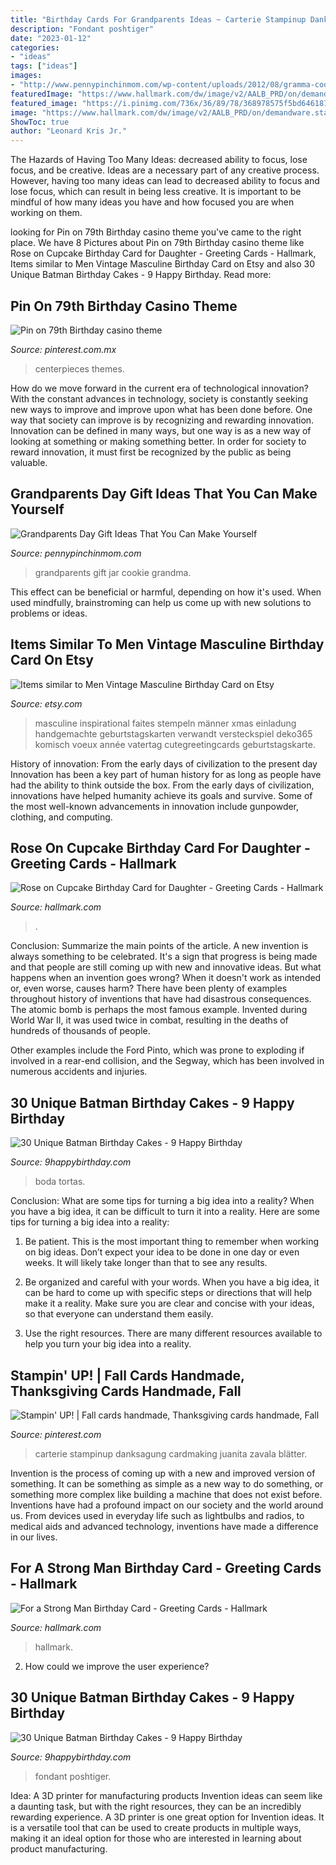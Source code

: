 ```yaml
---
title: "Birthday Cards For Grandparents Ideas ~ Carterie Stampinup Danksagung Cardmaking Juanita Zavala Blätter"
description: "Fondant poshtiger"
date: "2023-01-12"
categories:
- "ideas"
tags: ["ideas"]
images:
- "http://www.pennypinchinmom.com/wp-content/uploads/2012/08/gramma-cookie-jar.jpg"
featuredImage: "https://www.hallmark.com/dw/image/v2/AALB_PRD/on/demandware.static/-/Sites-hallmark-master/default/dw8a934f2c/images/finished-goods/For-a-Strong-Man-Birthday-Card_529HBD3470_01.jpg?sw=1920"
featured_image: "https://i.pinimg.com/736x/36/89/78/368978575f5bd6461811e5e0fa531191.jpg"
image: "https://www.hallmark.com/dw/image/v2/AALB_PRD/on/demandware.static/-/Sites-hallmark-master/default/dw8a934f2c/images/finished-goods/For-a-Strong-Man-Birthday-Card_529HBD3470_01.jpg?sw=1920"
ShowToc: true
author: "Leonard Kris Jr."
---
```



The Hazards of Having Too Many Ideas: decreased ability to focus, lose focus, and be creative.
Ideas are a necessary part of any creative process. However, having too many ideas can lead to decreased ability to focus and lose focus, which can result in being less creative. It is important to be mindful of how many ideas you have and how focused you are when working on them.

	

		
looking for Pin on 79th Birthday casino theme you've came to the right place. We have 8 Pictures about Pin on 79th Birthday casino theme like Rose on Cupcake Birthday Card for Daughter - Greeting Cards - Hallmark, Items similar to Men Vintage Masculine Birthday Card on Etsy and also 30 Unique Batman Birthday Cakes - 9 Happy Birthday. Read more:
		
    
## Pin On 79th Birthday Casino Theme

<img loading=lazy src="https://i.pinimg.com/736x/64/5e/06/645e069e5704e31fd00d684d6de59d03.jpg" onerror="this.onerror=null;this.src='https://tse4.mm.bing.net/th?id=OIP.IggDxOf2dK_fLf8EWm6e5wHaJ3&amp;pid=15.1';" alt="Pin on 79th Birthday casino theme">

_Source: pinterest.com.mx_

>centerpieces themes. 

	

How do we move forward in the current era of technological innovation? With the constant advances in technology, society is constantly seeking new ways to improve and improve upon what has been done before. One way that society can improve is by recognizing and rewarding innovation. Innovation can be defined in many ways, but one way is as a new way of looking at something or making something better. In order for society to reward innovation, it must first be recognized by the public as being valuable.

    
## Grandparents Day Gift Ideas That You Can Make Yourself

<img loading=lazy src="http://www.pennypinchinmom.com/wp-content/uploads/2012/08/gramma-cookie-jar.jpg" onerror="this.onerror=null;this.src='https://tse1.mm.bing.net/th?id=OIP.OJv2_4ThBBA2MUlUmtznmQHaKn&amp;pid=15.1';" alt="Grandparents Day Gift Ideas That You Can Make Yourself">

_Source: pennypinchinmom.com_

>grandparents gift jar cookie grandma. 

	

This effect can be beneficial or harmful, depending on how it's used. When used mindfully, brainstroming can help us come up with new solutions to problems or ideas.

    
## Items Similar To Men Vintage Masculine Birthday Card On Etsy

<img loading=lazy src="https://img1.etsystatic.com/001/0/6031266/il_570xN.384375973_gdwg.jpg" onerror="this.onerror=null;this.src='https://tse4.mm.bing.net/th?id=OIP.T1pSX2EvIlXg2HZndu07EAHaJ4&amp;pid=15.1';" alt="Items similar to Men Vintage Masculine Birthday Card on Etsy">

_Source: etsy.com_

>masculine inspirational faites stempeln männer xmas einladung handgemachte geburtstagskarten verwandt versteckspiel deko365 komisch voeux année vatertag cutegreetingcards geburtstagskarte. 

	

History of innovation: From the early days of civilization to the present day
Innovation has been a key part of human history for as long as people have had the ability to think outside the box. From the early days of civilization, innovations have helped humanity achieve its goals and survive. Some of the most well-known advancements in innovation include gunpowder, clothing, and computing.

    
## Rose On Cupcake Birthday Card For Daughter - Greeting Cards - Hallmark

<img loading=lazy src="https://www.hallmark.com/dw/image/v2/AALB_PRD/on/demandware.static/-/Sites-hallmark-master/default/dw721669dc/images/finished-goods/Rose-on-Cupcake-Birthday-Card-for-Daughter-root-389LGE2004_PV.1.LGE2004.jpg_Source_Image.jpg" onerror="this.onerror=null;this.src='https://tse4.mm.bing.net/th?id=OIP.t-sU0N2LeHrrhrkSAXlMNgHaKz&amp;pid=15.1';" alt="Rose on Cupcake Birthday Card for Daughter - Greeting Cards - Hallmark">

_Source: hallmark.com_

>. 

	

Conclusion: Summarize the main points of the article.
A new invention is always something to be celebrated. It's a sign that progress is being made and that people are still coming up with new and innovative ideas. But what happens when an invention goes wrong? When it doesn't work as intended or, even worse, causes harm?
There have been plenty of examples throughout history of inventions that have had disastrous consequences. The atomic bomb is perhaps the most famous example. Invented during World War II, it was used twice in combat, resulting in the deaths of hundreds of thousands of people.

Other examples include the Ford Pinto, which was prone to exploding if involved in a rear-end collision, and the Segway, which has been involved in numerous accidents and injuries.

    
## 30 Unique Batman Birthday Cakes - 9 Happy Birthday

<img loading=lazy src="https://www.9happybirthday.com/wp-content/uploads/2017/08/Cute-batman-cakes.jpg" onerror="this.onerror=null;this.src='https://tse1.mm.bing.net/th?id=OIP.si0FrMp6jJfqv-sU29LSOgHaLL&amp;pid=15.1';" alt="30 Unique Batman Birthday Cakes - 9 Happy Birthday">

_Source: 9happybirthday.com_

>boda tortas. 

	

Conclusion: What are some tips for turning a big idea into a reality?
When you have a big idea, it can be difficult to turn it into a reality. Here are some tips for turning a big idea into a reality:
1. Be patient. This is the most important thing to remember when working on big ideas. Don’t expect your idea to be done in one day or even weeks. It will likely take longer than that to see any results.

2. Be organized and careful with your words. When you have a big idea, it can be hard to come up with specific steps or directions that will help make it a reality. Make sure you are clear and concise with your ideas, so that everyone can understand them easily.

3. Use the right resources. There are many different resources available to help you turn your big idea into a reality.

    
## Stampin&#039; UP! | Fall Cards Handmade, Thanksgiving Cards Handmade, Fall

<img loading=lazy src="https://i.pinimg.com/736x/36/89/78/368978575f5bd6461811e5e0fa531191.jpg" onerror="this.onerror=null;this.src='https://tse1.mm.bing.net/th?id=OIP.wbx1c5C2TJuNtIHzzeVlDAHaJ3&amp;pid=15.1';" alt="Stampin&#039; UP! | Fall cards handmade, Thanksgiving cards handmade, Fall">

_Source: pinterest.com_

>carterie stampinup danksagung cardmaking juanita zavala blätter. 

	

Invention is the process of coming up with a new and improved version of something. It can be something as simple as a new way to do something, or something more complex like building a machine that does not exist before. Inventions have had a profound impact on our society and the world around us. From devices used in everyday life such as lightbulbs and radios, to medical aids and advanced technology, inventions have made a difference in our lives.

    
## For A Strong Man Birthday Card - Greeting Cards - Hallmark

<img loading=lazy src="https://www.hallmark.com/dw/image/v2/AALB_PRD/on/demandware.static/-/Sites-hallmark-master/default/dw8a934f2c/images/finished-goods/For-a-Strong-Man-Birthday-Card_529HBD3470_01.jpg?sw=1920" onerror="this.onerror=null;this.src='https://tse3.mm.bing.net/th?id=OIP.KkJWtmtGTKKrHLbgDaOjHQHaHa&amp;pid=15.1';" alt="For a Strong Man Birthday Card - Greeting Cards - Hallmark">

_Source: hallmark.com_

>hallmark. 

	

2. How could we improve the user experience?

    
## 30 Unique Batman Birthday Cakes - 9 Happy Birthday

<img loading=lazy src="https://www.9happybirthday.com/wp-content/uploads/2017/08/batman-cakes-for-boys.jpg" onerror="this.onerror=null;this.src='https://tse3.mm.bing.net/th?id=OIP.LYCJan5kcNAPoFYerMgIFQHaL7&amp;pid=15.1';" alt="30 Unique Batman Birthday Cakes - 9 Happy Birthday">

_Source: 9happybirthday.com_

>fondant poshtiger. 

	

Idea: A 3D printer for manufacturing products
Invention ideas can seem like a daunting task, but with the right resources, they can be an incredibly rewarding experience. A 3D printer is one great option for Invention ideas. It is a versatile tool that can be used to create products in multiple ways, making it an ideal option for those who are interested in learning about product manufacturing.

